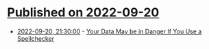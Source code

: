 # [Published on 2022-09-20](index.md)

* [2022-09-20, 21:30:00](https://soylentnews.org/article.pl?sid=22/09/19/2059218&from=rss) - [Your Data May be in Danger If You Use a Spellchecker](https://soylentnews.org/article.pl?sid=22/09/19/2059218&from=rss)
